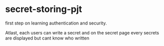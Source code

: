 # secret-storing-pjt
first step on learning authentication and security.

Atlast, each users can write a secret and on the secret page every secrets are displayed but cant know who written